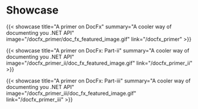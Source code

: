 # Showcase


{{< showcase title="A primer on DocFx" summary="A cooler way of documenting you .NET API" image="/docfx_primer/doc_fx_featured_image.gif" link="/docfx_primer" >}}

{{< showcase title="A primer on DocFx: Part-ii" summary="A cooler way of documenting you .NET API" image="/docfx_primer_ii/doc_fx_featured_image.gif" link="/docfx_primer_ii" >}}

{{< showcase title="A primer on DocFx: Part-iii" summary="A cooler way of documenting you .NET API" image="/docfx_primer_iii/doc_fx_featured_image.gif" link="/docfx_primer_iii" >}}

